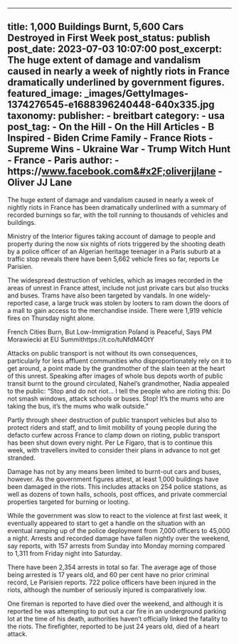 
---
title: 1,000 Buildings Burnt, 5,600 Cars Destroyed in First Week 
post_status: publish
post_date: 2023-07-03 10:07:00 
post_excerpt: The huge extent of damage and vandalism caused in nearly a week of nightly riots in France dramatically underlined by government figures. 
featured_image: _images/GettyImages-1374276545-e1688396240448-640x335.jpg 
taxonomy:
    publisher:
        - breitbart
    category:
        - usa 
    post_tag:
        - On the Hill
        - On the Hill Articles
        - B Inspired
        - Biden Crime Family
        - France Riots
        - Supreme Wins
        - Ukraine War
        - Trump Witch Hunt
        - France
        - Paris
    author:
        - https:&#x2F;&#x2F;www.facebook.com&#x2F;oliverjjlane
        - Oliver JJ Lane
---
The huge extent of damage and vandalism caused in nearly a week of nightly riots in France has been dramatically underlined with a summary of recorded burnings so far, with the toll running to thousands of vehicles and buildings.

Ministry of the Interior figures taking account of damage to people and property during the now six nights of riots triggered by the shooting death by a police officer of an Algerian heritage teenager in a Paris suburb at a traffic stop reveals there have been 5,662 vehicle fires so far, reports Le Parisien.

The widespread destruction of vehicles, which as images recorded in the areas of unrest in France attest, include not just private cars but also trucks and buses. Trams have also been targeted by vandals. In one widely-reported case, a large truck was stolen by looters to ram down the doors of a mall to gain access to the merchandise inside. There were 1,919 vehicle fires on Thursday night alone.

French Cities Burn, But Low-Immigration Poland is Peaceful, Says PM Morawiecki at EU Summithttps:&#x2F;&#x2F;t.co&#x2F;tuNfdM4OtY

Attacks on public transport is not without its own consequences, particularly for less affluent communities who disproportionately rely on it to get around, a point made by the grandmother of the slain teen at the heart of this unrest. Speaking after images of whole bus depots worth of public transit burnt to the ground circulated, Nahel’s grandmother, Nadia appealed to the public: “Stop and do not riot… I tell the people who are rioting this: Do not smash windows, attack schools or buses. Stop! It’s the mums who are taking the bus, it’s the mums who walk outside.”

Partly through sheer destruction of public transport vehicles but also to protect riders and staff, and to limit mobility of young people during the defacto curfew across France to clamp down on rioting, public transport has been shut down every night. Per Le Figaro, that is to continue this week, with travellers invited to consider their plans in advance to not get stranded.

Damage has not by any means been limited to burnt-out cars and buses, however. As the government figures attest, at least 1,000 buildings have been damaged in the riots. This includes attacks on 254 police stations, as well as dozens of town halls, schools, post offices, and private commercial properties targeted for burning or looting.

While the government was slow to react to the violence at first last week, it eventually appeared to start to get a handle on the situation with an eventual ramping up of the police deployment from 7,000 officers to 45,000 a night. Arrests and recorded damage have fallen nightly over the weekend, say reports, with 157 arrests from Sunday into Monday morning compared to 1,311 from Friday night into Saturday.

There have been 2,354 arrests in total so far. The average age of those being arrested is 17 years old, and 60 per cent have no prior criminal record, Le Parisien reports. 722 police officers have been injured in the riots, although the number of seriously injured is comparatively low.

One fireman is reported to have died over the weekend, and although it is reported he was attempting to put out a car fire in an underground parking lot at the time of his death, authorities haven’t officially linked the fatality to the riots. The firefighter, reported to be just 24 years old, died of a heart attack. 